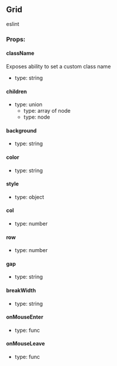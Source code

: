## Grid
eslint

### Props:

#### className
Exposes ability to set a custom class name
 - type: string

#### children
 - type: union
   - type: array of node
   - type: node

#### background
 - type: string

#### color
 - type: string

#### style
 - type: object

#### col
 - type: number

#### row
 - type: number

#### gap
 - type: string

#### breakWidth
 - type: string

#### onMouseEnter
 - type: func

#### onMouseLeave
 - type: func

